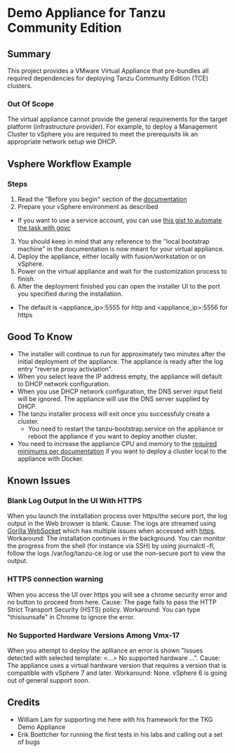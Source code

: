 # Demo Appliance for Tanzu Community Edition

## Summary

This project provides a VMware Virtual Appliance that pre-bundles all required dependencies for deploying Tanzu Community Edition (TCE) clusters.

### Out Of Scope
The virtual appliance cannot provide the general requirements for the target platform (infrastructure provider).
For example, to deploy a Management Cluster to vSphere you are required to meet the prerequisits lik an appropriate network setup wie DHCP.

## Vsphere Workflow Example

### Steps
1. Read the "Before you begin" section of the [documentation](https://tanzucommunityedition.io/docs/v0.12/vsphere/)
2. Prepare your vSphere environment as described
  - If you want to use a service account, you can use [this gist to automate the task with govc](https://gist.github.com/dominikzorgnotti/cf2264945c9316eaa25f196d41eda308)
3. You should keep in mind that any reference to the "local bootstrap machine" in the documentation is now meant for your virtual appliance.
4. Deploy the appliance, either locally with fusion/workstation or on vSphere.
5. Power on the virtual appliance and wait for the customization process to finish.
5. After the deployment finished you can open the installer UI to the port you specified during the installation.
  - The default is <appliance_ip>:5555 for http and <appliance_ip>:5556 for https

## Good To Know

- The installer will continue to run for approximately two minutes after the initial deployment of the appliance. The appliance is ready after the log entry "reverse proxy activiation".
- When you select leave the IP address empty, the appliance will default to DHCP network configuration.
- When you use DHCP network configuration, the DNS server input field will be ignored. The appliance will use the DNS server supplied by DHCP.
- The tanzu installer process will exit once you successfuly create a cluster.
  - You need to restart the tanzu-bootstrap.service on the appliance or reboot the appliance if you want to deploy another cluster.
- You need to increase the appliance CPU and memory to the [required minimums per documentation](https://tanzucommunityedition.io/docs/v0.12/docker-install-mgmt/) if you want to deploy a cluster local to the appliance with Docker.
 

## Known Issues

### Blank Log Output In the UI With HTTPS
When you launch the installation process over https/the secure port, the log output in the Web browser is blank.
Cause: The logs are streamed using [Gorilla WebSocket](https://github.com/gorilla/websocket) which has multiple issues when accessed with [https](https://github.com/gorilla/websocket/pull/740). 
Workaround: The installation continues in the background. You can monitor the progress from the shell (for instance via SSH) by using journalctl -fl, follow the logs /var/log/tanzu-ce.log or use the non-secure port to view the output.

### HTTPS connection warning
When you access the UI over https you will see a chrome security error and no button to proceed from here.
Cause: The page fails to pass the HTTP Strict Transport Security (HSTS) policy.
Workaround: You can type "thisisunsafe" in Chrome to ignore the error.

### No Supported Hardware Versions Among Vmx-17
When you attempt to deploy the aplliance an error is shown "Issues detected with selected template: <...> No supported hardware ...".
Cause: The appliance uses a virtual hardware version that requires a version that is compatible with vSphere 7 and later.
Workaround: None. vSphere 6 is going out of general support soon.


## Credits
- William Lam for supporting me here with his framework for the TKG Demo Appliance
- Erik Boettcher for running the first tests in his labs and calling out a set of bugs